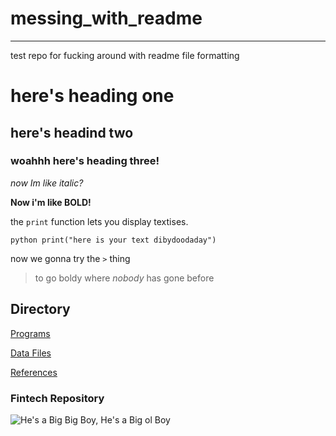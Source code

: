 # messing_with_readme
---
test repo for fucking around with readme file formatting
# here's heading one
## here's headind two
### woahhh here's heading three!

*now Im like italic?*

**Now i'm like BOLD!**

the `print` function lets you display textises. 

```python print("here is your text dibydoodaday")```

now we gonna try the `>` thing
>to go boldy where *nobody* has gone before

## Directory

[Programs](https://programs.com)

[Data Files](https://datafiles.com)

[References](https://references.org)

### Fintech Repository

![He's a Big Big Boy, He's a Big ol Boy](https://i.ytimg.com/vi/Bg-ZzX-d0B0/maxresdefault.jpg)

